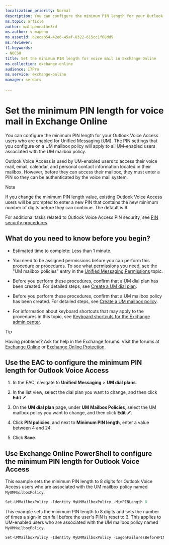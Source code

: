 ```yaml
---
localization_priority: Normal
description: You can configure the minimum PIN length for your Outlook Voice Access users who are enabled for Unified Messaging (UM). The PIN settings that you configure on a UM mailbox policy will apply to all UM-enabled users associated with the UM mailbox policy.
ms.topic: article
author: mattpennathe3rd
ms.author: v-mapenn
ms.assetid: b2ecab54-42e6-45af-8322-615cc1f68dd9
ms.reviewer: 
f1.keywords:
- NOCSH
title: Set the minimum PIN length for voice mail in Exchange Online
ms.collection: exchange-online
audience: ITPro
ms.service: exchange-online
manager: serdars

---
```


# Set the minimum PIN length for voice mail in Exchange Online

You can configure the minimum PIN length for your Outlook Voice Access users who are enabled for Unified Messaging (UM). The PIN settings that you configure on a UM mailbox policy will apply to all UM-enabled users associated with the UM mailbox policy.

Outlook Voice Access is used by UM-enabled users to access their voice mail, email, calendar, and personal contact information located in their mailbox. However, before they can access their mailbox, they must enter a PIN so they can be authenticated by the voice mail system.

> [!NOTE]
> If you change the minimum PIN length value, existing Outlook Voice Access users will be prompted to enter a new PIN that contains the new minimum number of digits before they can continue. The default is 6.

For additional tasks related to Outlook Voice Access PIN security, see [PIN security procedures](pin-security-procedures.md).

## What do you need to know before you begin?

- Estimated time to complete: Less than 1 minute.

- You need to be assigned permissions before you can perform this procedure or procedures. To see what permissions you need, see the "UM mailbox policies" entry in the [Unified Messaging Permissions](https://technet.microsoft.com/library/d326c3bc-8f33-434a-bf02-a83cc26a5498.aspx) topic.

- Before you perform these procedures, confirm that a UM dial plan has been created. For detailed steps, see [Create a UM dial plan](../../voice-mail-unified-messaging/connect-voice-mail-system/create-um-dial-plan.md).

- Before you perform these procedures, confirm that a UM mailbox policy has been created. For detailed steps, see [Create a UM mailbox policy](../../voice-mail-unified-messaging/set-up-voice-mail/create-um-mailbox-policy.md).

- For information about keyboard shortcuts that may apply to the procedures in this topic, see [Keyboard shortcuts for the Exchange admin center](../../accessibility/keyboard-shortcuts-in-admin-center.md).

> [!TIP]
> Having problems? Ask for help in the Exchange forums. Visit the forums at [Exchange Online](https://go.microsoft.com/fwlink/p/?linkId=267542) or [Exchange Online Protection](https://go.microsoft.com/fwlink/p/?linkId=285351).

## Use the EAC to configure the minimum PIN length for Outlook Voice Access

1. In the EAC, navigate to **Unified Messaging** \> **UM dial plans**.

2. In the list view, select the dial plan you want to change, and then click **Edit** ![Edit icon](../../media/ITPro_EAC_EditIcon.gif).

3. On the **UM dial plan** page, under **UM Mailbox Policies**, select the UM mailbox policy you want to change, and then click **Edit** ![Edit icon](../../media/ITPro_EAC_EditIcon.gif).

4. Click **PIN policies**, and next to **Minimum PIN length**, enter a value between 4 and 24.

5. Click **Save**.

## Use Exchange Online PowerShell to configure the minimum PIN length for Outlook Voice Access

This example sets the minimum PIN length to 8 digits for Outlook Voice Access users who are associated with the UM mailbox policy named `MyUMMailboxPolicy`.

```PowerShell
Set-UMMailboxPolicy -Identity MyUMMailboxPolicy -MinPINLength 8
```

This example sets the minimum PIN length to 8 digits and sets the number of times a sign-in can fail before the user's PIN is reset to 3. This applies to UM-enabled users who are associated with the UM mailbox policy named `MyUMMailboxPolicy`.

```PowerShell
Set-UMMailboxPolicy -Identity MyUMMailboxPolicy -LogonFailuresBeforePINReset 3 -MinPINLength 8
```
